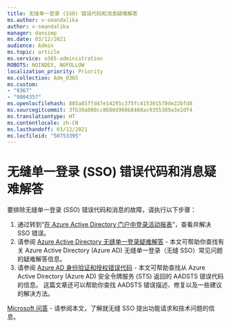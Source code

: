```yaml
---
title: 无缝单一登录 (SSO) 错误代码和消息疑难解答
ms.author: v-smandalika
author: v-smandalika
manager: dansimp
ms.date: 03/12/2021
audience: Admin
ms.topic: article
ms.service: o365-administration
ROBOTS: NOINDEX, NOFOLLOW
localization_priority: Priority
ms.collection: Adm_O365
ms.custom:
- "9367"
- "9004357"
ms.openlocfilehash: 805a85ffd47e14295c375fc415301570de22bfd8
ms.sourcegitcommit: 3fb39a080cc8680d960b8468ac9355389a3e2df4
ms.translationtype: HT
ms.contentlocale: zh-CN
ms.lasthandoff: 03/12/2021
ms.locfileid: "50753395"
---
```

# <a name="troubleshoot-seamless-single-sign-on-sso-error-codes-and-messages"></a>无缝单一登录 (SSO) 错误代码和消息疑难解答

要排除无缝单一登录 (SSO) 错误代码和消息的故障，请执行以下步骤：

1. 通过转到“[在 Azure Active Directory 门户中登录活动报表](https://docs.microsoft.com/azure/active-directory/reports-monitoring/concept-sign-ins)”，查看并解决 SSO 错误。
2. 请参阅 [Azure Active Directory 无缝单一登录疑难解答](https://docs.microsoft.com/azure/active-directory/hybrid/tshoot-connect-sso#sign-in-failure-reasons-in-the-azure-active-directory-admin-center-needs-a-premium-license) - 本文可帮助你查找有关 Azure Active Directory (Azure AD) 无缝单一登录（无缝 SSO）常见问题的疑难解答信息。
3. 请参阅 [Azure AD 身份验证和授权错误代码](https://docs.microsoft.com/azure/active-directory/develop/reference-aadsts-error-codes#lookup-current-error-code-information) - 本文可帮助查找从 Azure Active Directory (Azure AD) 安全令牌服务 (STS) 返回的 AADSTS 错误代码的信息。 这篇文章还可以帮助你查找 AADSTS 错误描述、修复以及一些建议的解决方法。

[Microsoft 问答](https://docs.microsoft.com/answers/topics/azure-ad-single-sign-on.html) - 请参阅本文，了解就无缝 SSO 提出功能请求和技术问题的信息。

